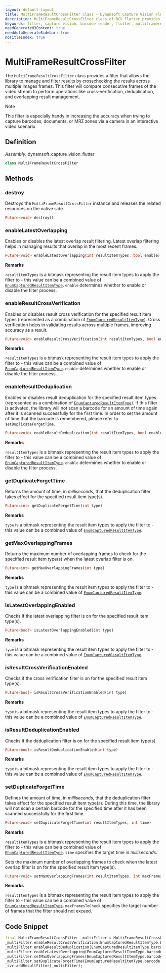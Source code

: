 ```yaml
---
layout: default-layout
title: MultiFrameResultCrossFilter Class - Dynamsoft Capture Vision Flutter
description: MultiFrameResultCrossFilter class of DCV Flutter provides a filter for managing and filtering results.
keywords: filter, capture vision, barcode reader, flutter, multiframeresultcrossfilter, result
needGenerateH3Content: true
needAutoGenerateSidebar: true
noTitleIndex: true
---
```


# MultiFrameResultCrossFilter

The `MultiFrameResultCrossFilter` class provides a filter that allows the library to manage and filter results by crosschecking the results across multiple images frames. This filter will compare consecutive frames of the video stream to perform operations like cross-verification, deduplication, and overlapping result management.

> [!NOTE]
>  This filter is especially handy in increasing the accuracy when trying to capture barcodes, documents, or MRZ zones via a camera in an interactive video scenario.

## Definition

*Assembly:* dynamsoft_capture_vision_flutter

```dart
class MultiFrameResultCrossFilter
```

## Methods

### destroy

Destroys the `MultiFrameResultCrossFilter` instance and releases the related resources on the native side.

```dart
Future<void> destroy()
```

### enableLatestOverlapping

Enables or disables the latest overlap result filtering. Latest overlap filtering helps in managing results that overlap in the most recent frames.

```dart
Future<void> enableLatestOverlapping(int resultItemTypes, bool enable)
```

**Remarks**

`resultItemTypes` is a bitmask representing the result item types to apply the filter to - this value can be a combined value of [`EnumCapturedResultItemType`](../enum/captured-result-item-type.md). `enable` determines whether to enable or disable the filter process.

### enableResultCrossVerification

Enables or disables result cross verification for the specified result item types (represented as a combination of [`EnumCapturedResultItemType`](../enum/captured-result-item-type.md)). Cross verification helps in validating results across multiple frames, improving accuracy as a result.

```dart
Future<void> enableResultCrossVerification(int resultItemTypes, bool enable)
```

**Remarks**

`resultItemTypes` is a bitmask representing the result item types to apply the filter to - this value can be a combined value of [`EnumCapturedResultItemType`](../enum/captured-result-item-type.md). `enable` determines whether to enable or disable the filter process.

### enableResultDeduplication

Enables or disables result deduplication for the specified result item types (represented as a combination of [`EnumCapturedResultItemType`](../enum/captured-result-item-type.md)). If this filter is activated, the library will not scan a barcode for an amount of time again after it is scanned successfully for the first time. In order to set the amount of time that the barcode is remembered, please refer to `setDuplicateForgetTime`.

```dart
Future<void> enableResultDeduplication(int resultItemTypes, bool enable)
```

**Remarks**

`resultItemTypes` is a bitmask representing the result item types to apply the filter to - this value can be a combined value of [`EnumCapturedResultItemType`](../enum/captured-result-item-type.md). `enable` determines whether to enable or disable the filter process.

### getDuplicateForgetTime

Returns the amount of time, in *milliseconds*, that the deduplication filter takes effect for the specified result item type(s).

```dart
Future<int> getDuplicateForgetTime(int type)
```

**Remarks**

`type` is a bitmask representing the result item types to apply the filter to - this value can be a combined value of [`EnumCapturedResultItemType`](../enum/captured-result-item-type.md).

### getMaxOverlappingFrames

Returns the maximum number of overlapping frames to check for the specified result item type(s) when the latest overlap filter is on.

```dart
Future<int> getMaxOverlappingFrames(int type)
```

**Remarks**

`type` is a bitmask representing the result item types to apply the filter to - this value can be a combined value of [`EnumCapturedResultItemType`](../enum/captured-result-item-type.md).

### isLatestOverlappingEnabled

Checks if the latest overlapping filter is on for the specified result item type(s).

```dart
Future<bool> isLatestOverlappingEnabled(int type)
```

**Remarks**

`type` is a bitmask representing the result item types to apply the filter to - this value can be a combined value of [`EnumCapturedResultItemType`](../enum/captured-result-item-type.md).

### isResultCrossVerificationEnabled

Checks if the cross verification filter is on for the specified result item type(s).

```dart
Future<bool> isResultCrossVerificationEnabled(int type)
```

**Remarks**

`type` is a bitmask representing the result item types to apply the filter to - this value can be a combined value of [`EnumCapturedResultItemType`](../enum/captured-result-item-type.md).

### isResultDeduplicationEnabled

Checks if the deduplication filter is on for the specified result item type(s).

```dart
Future<bool> isResultDeduplicationEnabled(int type)
```

**Remarks**

`type` is a bitmask representing the result item types to apply the filter to - this value can be a combined value of [`EnumCapturedResultItemType`](../enum/captured-result-item-type.md).

### setDuplicateForgetTime

Defines the amount of time, in *milliseconds*, that the deduplication filter takes effect for the specified result item type(s). During this time, the library will not scan a certain barcode for the specified time after it has been scanned successfully for the first time.

```dart
Future<void> setDuplicateForgetTime(int resultItemTypes, int time)
```

**Remarks**

`resultItemTypes` is a bitmask representing the result item types to apply the filter to - this value can be a combined value of [`EnumCapturedResultItemType`](../enum/captured-result-item-type.md). `time` specifies the target time in *milliseconds*.


Sets the maximum number of overlapping frames to check when the latest overlap filter is on for the specified result item type(s).

```dart
Future<void> setMaxOverlappingFrames(int resultItemTypes, int maxFramesToCheck)
```

**Remarks**

`resultItemTypes` is a bitmask representing the result item types to apply the filter to - this value can be a combined value of [`EnumCapturedResultItemType`](../enum/captured-result-item-type.md). `maxFramesToCheck` specifies the target number of frames that the filter should not exceed.

## Code Snippet

```dart
final MultiFrameResultCrossFilter _multiFilter = MultiFrameResultCrossFilter();
_multiFilter.enableResultCrossVerification(EnumCapturedResultItemType.barcode.value, true);
_multiFilter.enableResultDeduplication(EnumCapturedResultItemType.barcode.value, true);
_multiFilter.enableLatestOverlapping(EnumCapturedResultItemType.barcode.value, true);
_multiFilter.setMaxOverlappingFrames(EnumCapturedResultItemType.barcode.value, 5);
_multiFilter.setDuplicateForgetTime(EnumCapturedResultItemType.barcode.value, 5000);
_cvr.addResultFilter(_multiFilter);
```